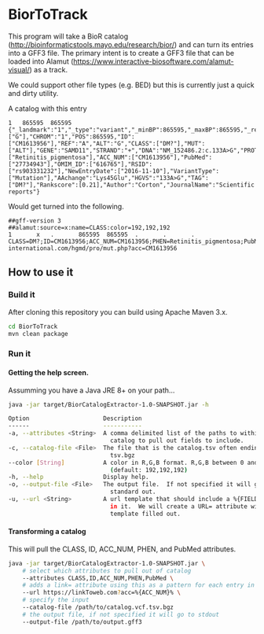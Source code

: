 # BiorToTrack

This program will take a BioR catalog (http://bioinformaticstools.mayo.edu/research/bior/) and can turn its entries
into a GFF3 file.  The primary intent is to create a GFF3 file that can be loaded into Alamut (https://www.interactive-biosoftware.com/alamut-visual/)
as a track.

We could support other file types (e.g. BED) but this is currently just a quick and dirty utility.



A catalog with this entry

```
1	865595	865595	{"_landmark":"1","_type":"variant","_minBP":865595,"_maxBP":865595,"_refAllele":"A","_altAlleles":["G"],"CHROM":"1","POS":865595,"ID":["CM1613956"],"REF":"A","ALT":"G","CLASS":["DM?"],"MUT":["ALT"],"GENE":"SAMD11","STRAND":"+","DNA":"NM_152486.2:c.133A>G","PROT":"NP_689699.2:p.K45E","PHEN":["Retinitis_pigmentosa"],"ACC_NUM":["CM1613956"],"PubMed":["27734943"],"OMIM_ID":["616765"],"RSID":["rs903331232"],"NewEntryDate":["2016-11-10"],"VariantType":["Mutation"],"AAchange":"Lys45Glu","HGVS":"133A>G","TAG":["DM?"],"Rankscore":[0.21],"Author":"Corton","JournalName":"Scientific reports"}
```

Would get turned into the following.

```
##gff-version 3
##alamut:source=x:name=CLASS:color=192,192,192
1       x   .       865595  865595  .       .       .       CLASS=DM?;ID=CM1613956;ACC_NUM=CM1613956;PHEN=Retinitis_pigmentosa;PubMed=27734943;link=https://portal.biobase-international.com/hgmd/pro/mut.php?acc=CM1613956
```


## How to use it

### Build it
After cloning this repository you can build using Apache Maven 3.x.

```bash
cd BiorToTrack
mvn clean package
```

### Run it

#### Getting the help screen.
Assumming you have a Java JRE 8+ on your path...
```bash
java -jar target/BiorCatalogExtractor-1.0-SNAPSHOT.jar -h

Option                     Description
------                     -----------
-a, --attributes <String>  A comma delimited list of the paths to within the
                             catalog to pull out fields to include.
-c, --catalog-file <File>  The file that is the catalog.tsv often ending in .
                             tsv.bgz
--color [String]           A color in R,G,B format. R,G,B between 0 and 255.
                             (default: 192,192,192)
-h, --help                 Display help.
-o, --output-file <File>   The output file.  If not specified it will go to
                             standard out.
-u, --url <String>         A url template that should include a %{FIELD_NAME}%
                             in it.  We will create a URL= attribute with that
                             template filled out.
```

#### Transforming a catalog

This will pull the CLASS, ID, ACC_NUM, PHEN, and PubMed attributes.

```bash
java -jar target/BiorCatalogExtractor-1.0-SNAPSHOT.jar \
    # select which attributes to pull out of catalog
    --attributes CLASS,ID,ACC_NUM,PHEN,PubMed \
    # adds a link= attribute using this as a pattern for each entry in bed
    --url https://linkToweb.com?acc=%{ACC_NUM}% \
    # specify the input
    --catalog-file /path/to/catalog.vcf.tsv.bgz
    # the output file, if not specified it will go to stdout
    --output-file /path/to/output.gff3
```
